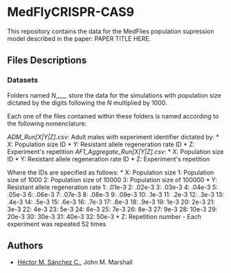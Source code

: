 # MedFlyCRISPR-CAS9

This repository contains the data for the MedFlies population supression model described in the paper: PAPER TITLE HERE.

## Files Descriptions

### Datasets

Folders named *N____* store the data for the simulations with population size dictated by the digits following the *N* multiplied by 1000.

Each one of the files contained within these folders is named according to the following nomenclature:

_ADM_Run[X|Y|Z].csv_: Adult males with experiment identifier dictated by:
    * X: Population size ID
    * Y: Resistant allele regeneration rate ID
    * Z: Experiment's repetition
_AF1_Aggregate_Run[X|Y|Z].csv_:
    * X: Population size ID
    * Y: Resistant allele regeneration rate ID
    * Z: Experiment's repetition

Where the IDs are specified as follows:
    * X: Population size
        1: Population size of 1000
        2: Population size of 10000
        3: Population size of 100000
    * Y: Resistant allele regeneration rate
        1:  .01e-3
        2:  .02e-3
        3:  .03e-3
        4:  .04e-3
        5:  .05e-3
        6:  .06e-3
        7:  .07e-3
        8:  .08e-3
        9:  .09e-3
        10: .1e-3
        11: .2e-3
        12: .3e-3
        13: .4e-3
        14: .5e-3
        15: .6e-3
        16: .7e-3
        17: .8e-3
        18: .9e-3
        19: 1e-3
        20: 2e-3
        21: 3e-3
        22: 4e-3
        23: 5e-3
        24: 6e-3
        25: 7e-3
        26: 8e-3
        27: 9e-3
        28: 10e-3
        29: 20e-3
        30: 30e-3
        31: 40e-3
        32: 50e-3
      * Z: Repetition number
        - Each experiment was repeated 52 times

## Authors

 * [Héctor M. Sánchez C.](chipdelmal.github.io), John M. Marshall
